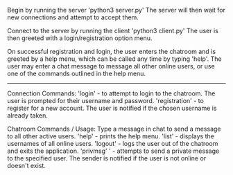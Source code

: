 Begin by running the server 'python3 server.py'
The server will then wait for new connections and attempt to accept them.

Connect to the server by running the client 'python3 client.py'
The user is then greeted with a login/registration option menu.

On successful registration and login, the user enters the chatroom and is greeted by a help menu, which can be called any time by typing 'help'.
The user may enter a chat message to message all other online users, or use one of the commands outlined in the help menu.

-------------------------------------------------------------------------------------------------------------------------------------
Connection Commands:
'login' - to attempt to login to the chatroom. The user is prompted for their username and password.
'registration' - to register for a new account. The user is notified if the chosen username is already taken. 

Chatroom Commands / Usage:
Type a message in chat to send a message to all other active users.
'help' - prints the help menu.
'list' - displays the usernames of all online users.
'logout' - logs the user out of the chatroom and exits the application.
'privmsg' <username> <message>' - attempts to send a private message to the specified user. The sender is notified if the user is not online or doesn't exist.

